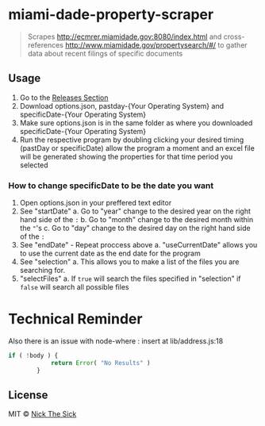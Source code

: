 # miami-dade-property-scraper

> Scrapes http://ecmrer.miamidade.gov:8080/index.html and cross-references http://www.miamidade.gov/propertysearch/#/ to gather data about recent filings of specific documents


## Usage
1. Go to the [Releases Section](https://github.com/nperez0111/miami-dade-property-scraper/releases)
2. Download options.json, pastday-{Your Operating System} and specificDate-{Your Operating System}
3. Make sure options.json is in the same folder as where you downloaded specificDate-{Your Operating System}
4. Run the respective program by doubling clicking your desired timing (pastDay or specificDate) allow the program a moment and an excel file will be generated showing the properties for that time period you selected

### How to change specificDate to be the date you want
1. Open options.json in your preffered text editor
2. See "startDate"
 a. Go to "year" change to the desired year on the right hand side of the `:`
 b. Go to "month" change to the desired month within the `"`'s
 c. Go to "day" change to the desired day on the right hand side of the `:`
3. See "endDate" - Repeat proccess above
 a. "useCurrentDate" allows you to use the current date as the end date for the program
4. See "selection"
 a. This allows you to make a list of the files you are searching for. 
5. "selectFiles"
 a. If `true` will search the files specified in "selection" if `false` will search all possible files


# Technical Reminder

Also there is an issue with node-where : insert at lib/address.js:18
````js
if ( !body ) {
            return Error( "No Results" )
        }
````

## License

MIT © [Nick The Sick](http://nickthesick.com)
